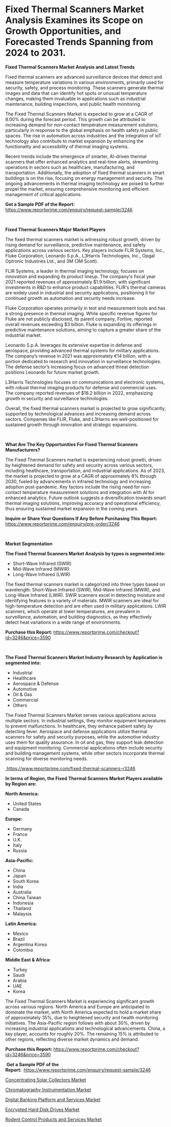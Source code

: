 <p><h1>Fixed Thermal Scanners Market Analysis Examines its Scope on Growth Opportunities, and Forecasted Trends Spanning from 2024 to 2031.</h1></p><p><strong>Fixed Thermal Scanners Market Analysis and Latest Trends</strong></p>
<p><p>Fixed thermal scanners are advanced surveillance devices that detect and measure temperature variations in various environments, primarily used for security, safety, and process monitoring. These scanners generate thermal images and data that can identify hot spots or unusual temperature changes, making them invaluable in applications such as industrial maintenance, building inspections, and public health monitoring.</p><p>The Fixed Thermal Scanners Market is expected to grow at a CAGR of 8.00% during the forecast period. This growth can be attributed to increasing demand for non-contact temperature measurement solutions, particularly in response to the global emphasis on health safety in public spaces. The rise in automation across industries and the integration of IoT technology also contribute to market expansion by enhancing the functionality and accessibility of thermal imaging systems.</p><p>Recent trends include the emergence of smarter, AI-driven thermal scanners that offer enhanced analytics and real-time alerts, streamlining operations in sectors such as healthcare, manufacturing, and transportation. Additionally, the adoption of fixed thermal scanners in smart buildings is on the rise, focusing on energy management and security. The ongoing advancements in thermal imaging technology are poised to further propel the market, ensuring comprehensive monitoring and efficient management of critical applications.</p></p>
<p><strong>Get a Sample PDF of the Report:&nbsp;</strong> <a href="https://www.reportprime.com/enquiry/request-sample/3246">https://www.reportprime.com/enquiry/request-sample/3246</a></p>
<p>&nbsp;</p>
<p><strong>Fixed Thermal Scanners Major Market Players</strong></p>
<p><p>The fixed thermal scanners market is witnessing robust growth, driven by rising demand for surveillance, predictive maintenance, and safety applications across various sectors. Key players include FLIR Systems, Inc., Fluke Corporation, Leonardo S.p.A., L3Harris Technologies, Inc., Opgal Optronic Industries Ltd., and 3M (3M Scott).</p><p>FLIR Systems, a leader in thermal imaging technology, focuses on innovation and expanding its product lineup. The company's fiscal year 2021 reported revenues of approximately $1.9 billion, with significant investments in R&D to enhance product capabilities. FLIR's thermal cameras are widely used in industrial and security applications, positioning it for continued growth as automation and security needs increase.</p><p>Fluke Corporation operates primarily in test and measurement tools and has a strong presence in thermal imaging. While specific revenue figures for Fluke are not publicly disclosed, its parent company, Fortive, reported overall revenues exceeding $3 billion. Fluke is expanding its offerings in predictive maintenance solutions, aiming to capture a greater share of the industrial market.</p><p>Leonardo S.p.A. leverages its extensive expertise in defense and aerospace, providing advanced thermal systems for military applications. The company’s revenue in 2021 was approximately €14 billion, with a portion dedicated to research and innovation in surveillance technologies. The defense sector’s increasing focus on advanced threat detection positions Leonardo for future market growth.</p><p>L3Harris Technologies focuses on communications and electronic systems, with robust thermal imaging products for defense and commercial uses. The company reported revenues of $18.2 billion in 2022, emphasizing growth in security and surveillance technologies.</p><p>Overall, the fixed thermal scanners market is projected to grow significantly, supported by technological advances and increasing demand across sectors. Companies like FLIR, Fluke, and L3Harris are well-positioned for sustained growth through innovation and strategic expansions.</p></p>
<p>&nbsp;</p>
<p><strong>What Are The Key Opportunities For Fixed Thermal Scanners Manufacturers?</strong></p>
<p><p>The Fixed Thermal Scanners market is experiencing robust growth, driven by heightened demand for safety and security across various sectors, including healthcare, transportation, and industrial applications. As of 2023, the market is projected to grow at a CAGR of approximately 8% through 2030, fueled by advancements in infrared technology and increasing adoption post-pandemic. Key factors include the rising need for non-contact temperature measurement solutions and integration with AI for enhanced analytics. Future outlook suggests a diversification towards smart thermal imaging solutions, improving accuracy and operational efficiency, thus ensuring sustained market expansion in the coming years.</p></p>
<p><strong>Inquire or Share Your Questions If Any Before Purchasing This Report:</strong> <a href="https://www.reportprime.com/enquiry/pre-order/3246">https://www.reportprime.com/enquiry/pre-order/3246</a></p>
<p>&nbsp;</p>
<p><strong>Market Segmentation</strong></p>
<p><strong>The Fixed Thermal Scanners Market Analysis by types is segmented into:</strong></p>
<p><ul><li>Short-Wave Infrared (SWIR)</li><li>Mid-Wave Infrared (MWIR)</li><li>Long-Wave Infrared (LWIR)</li></ul></p>
<p><p>The fixed thermal scanners market is categorized into three types based on wavelength: Short-Wave Infrared (SWIR), Mid-Wave Infrared (MWIR), and Long-Wave Infrared (LWIR). SWIR scanners excel in detecting moisture and identifying features in a variety of materials. MWIR scanners are ideal for high-temperature detection and are often used in military applications. LWIR scanners, which operate at lower temperatures, are prevalent in surveillance, automation, and building diagnostics, as they effectively detect heat variations in a wide range of environments.</p></p>
<p><strong>Purchase this Report:&nbsp;</strong><a href="https://www.reportprime.com/checkout?id=3246&price=3590">https://www.reportprime.com/checkout?id=3246&price=3590</a></p>
<p>&nbsp;</p>
<p><strong>The Fixed Thermal Scanners Market Industry Research by Application is segmented into:</strong></p>
<p><ul><li>Industrial</li><li>Healthcare</li><li>Aerospace & Defense</li><li>Automotive</li><li>Oil & Gas</li><li>Commercial</li><li>Others</li></ul></p>
<p><p>The Fixed Thermal Scanners Market serves various applications across multiple sectors. In industrial settings, they monitor equipment temperatures to prevent malfunctions. In healthcare, they enhance patient safety by detecting fever. Aerospace and defense applications utilize thermal scanners for safety and security purposes, while the automotive industry uses them for quality assurance. In oil and gas, they support leak detection and equipment monitoring. Commercial applications often include security and building management systems, while other sectors incorporate thermal scanning for diverse monitoring needs.</p></p>
<p><a href="https://www.reportprime.com/fixed-thermal-scanners-r3246">&nbsp;https://www.reportprime.com/fixed-thermal-scanners-r3246</a></p>
<p><strong>In terms of Region, the Fixed Thermal Scanners Market Players available by Region are:</strong></p>
<p>
    <p> <strong> North America: </strong>
        <ul>
            <li>United States</li>
            <li>Canada</li>
        </ul>
        </p> 
    <p> <strong> Europe: </strong>
        <ul>
            <li>Germany</li>
            <li>France</li>
            <li>U.K.</li>
            <li>Italy</li>
            <li>Russia</li>
        </ul>
        </p> 
    <p> <strong> Asia-Pacific: </strong>
        <ul>
            <li>China</li>
            <li>Japan</li>
            <li>South Korea</li>
            <li>India</li>
            <li>Australia</li>
            <li>China Taiwan</li>
            <li>Indonesia</li>
            <li>Thailand</li>
            <li>Malaysia</li>
        </ul>
        </p> 
    <p> <strong> Latin America: </strong>
        <ul>
            <li>Mexico</li>
            <li>Brazil</li>
            <li>Argentina Korea</li>
            <li>Colombia</li>
        </ul>
        </p> 
    <p> <strong> Middle East & Africa: </strong>
        <ul>
            <li>Turkey</li>
            <li>Saudi</li>
            <li>Arabia</li>
            <li>UAE</li>
            <li>Korea</li>
        </ul>
    </p>
    </p>
<p><p>The Fixed Thermal Scanners Market is experiencing significant growth across various regions. North America and Europe are anticipated to dominate the market, with North America expected to hold a market share of approximately 35%, due to heightened security and health monitoring initiatives. The Asia-Pacific region follows with about 30%, driven by increasing industrial applications and technological advancements. China, a key player, accounts for roughly 20%. The remaining 15% is attributed to other regions, reflecting diverse market dynamics and demand.</p></p>
<p><strong>Purchase this Report: </strong><a href="https://www.reportprime.com/checkout?id=3246&price=3590">https://www.reportprime.com/checkout?id=3246&price=3590</a></p>
<p>&nbsp;<strong>Get a Sample PDF of the Report:&nbsp;&nbsp;</strong><a href="https://www.reportprime.com/enquiry/request-sample/3246">https://www.reportprime.com/enquiry/request-sample/3246</a></p>
<p><strong></strong></p>
<p><p><a href="https://www.linkedin.com/pulse/global-perspectives-concentrating-solar-collectors-market-trends-3oljc?trackingId=ZEGg3lxYT%2F6tmiFf%2F17wtA%3D%3D">Concentrating Solar Collectors Market</a></p><p><a href="https://www.linkedin.com/pulse/evaluating-global-chromatography-instrumentation-market-2niac?trackingId=w7i0virHQJSXdHXw1ihbWQ%3D%3D">Chromatography Instrumentation Market</a></p><p><a href="https://issuu.com/reportprime-2/docs/digital-banking-platform-and-servic_b3634e73d252a4">Digital Banking Platform and Services Market</a></p><p><a href="https://github.com/mahnoor2003/Market-Research-Report-List-6/blob/main/encrypted-hard-disk-drives-market.md">Encrypted Hard Disk Drives Market</a></p><p><a href="https://issuu.com/reportprime-2/docs/rodent-control-products-and-service_4c43d1143bd1e8">Rodent Control Products and Services Market</a></p></p>